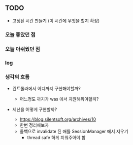 ## TODO
- 고정된 시간 만들기 (이 시간에 무엇을 할지 확정)


    
### 오늘 좋았던 점

### 오늘 아쉬웠던 점


### log


### 생각의 흐름
- 컨트롤러에서 어디까지 구현해야할까?
    - 어느정도 까지가 was 에서 지원해줘야할까? 

- 세션을 어떻게 구현할까?
    - https://blog.silentsoft.org/archives/10
    - 한번 정리해보자
    - 콜백으로 invalidate 된 애를 SessionManager 에서 지우기 
        - thread safe 하게 지워주어야 함 
